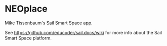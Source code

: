 NEOplace
========

Mike Tissenbaum&#39;s Sail Smart Space app.

See https://github.com/educoder/sail.docs/wiki for more info about the Sail Smart Space platform.